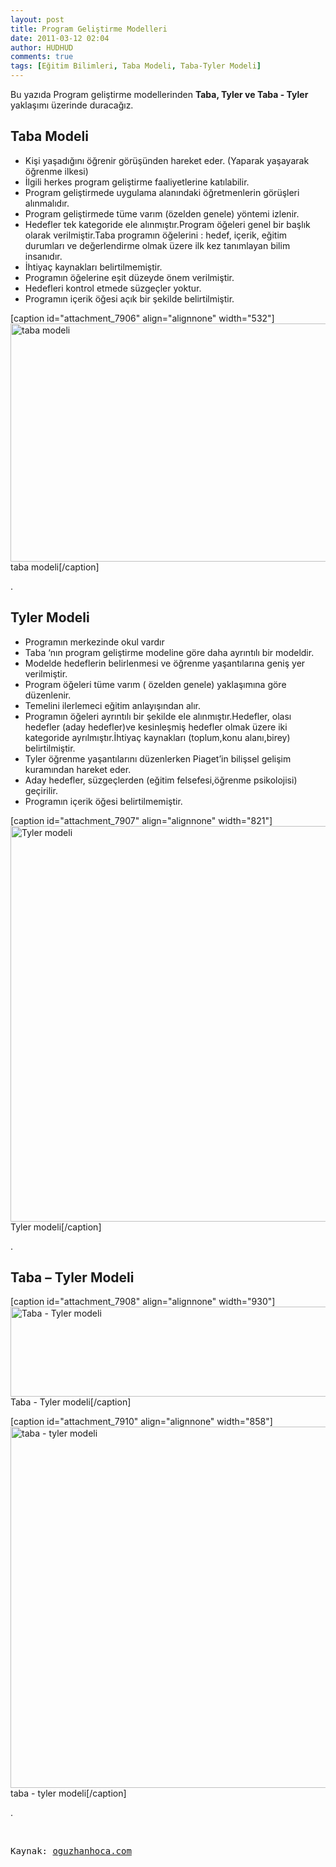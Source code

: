 ```yaml
---
layout: post
title: Program Geliştirme Modelleri
date: 2011-03-12 02:04
author: HUDHUD
comments: true
tags: [Eğitim Bilimleri, Taba Modeli, Taba-Tyler Modeli]
---
```

Bu yazıda Program geliştirme modellerinden <strong>Taba, Tyler ve Taba - Tyler</strong> yaklaşımı üzerinde duracağız.
<h2><strong>Taba Modeli</strong></h2>
<ul>
	<li>Kişi yaşadığını öğrenir görüşünden hareket eder. (Yaparak yaşayarak öğrenme ilkesi)</li>
	<li>İlgili herkes program geliştirme faaliyetlerine katılabilir.</li>
	<li>Program geliştirmede uygulama alanındaki öğretmenlerin görüşleri alınmalıdır.</li>
	<li>Program geliştirmede tüme varım (özelden genele) yöntemi izlenir.</li>
	<li>Hedefler tek kategoride ele alınmıştır.Program öğeleri genel bir başlık olarak verilmiştir.Taba programın öğelerini : hedef, içerik, eğitim durumları ve değerlendirme olmak üzere ilk kez tanımlayan bilim insanıdır.</li>
	<li>İhtiyaç kaynakları belirtilmemiştir.</li>
	<li>Programın öğelerine eşit düzeyde önem verilmiştir.</li>
	<li>Hedefleri kontrol etmede süzgeçler yoktur.</li>
	<li>Programın içerik öğesi açık bir şekilde belirtilmiştir.</li>
</ul>
[caption id="attachment_7906" align="alignnone" width="532"]<a href="http://egitimvaktim.com/dosyalar/2011/03/taba_modeli_mod.png"><img class="size-full wp-image-7906" title="taba_modeli_mod" src="http://egitimvaktim.com/dosyalar/2011/03/taba_modeli_mod.png" alt="taba modeli" width="532" height="381" /></a> taba modeli[/caption]

.
<h2>Tyler Modeli</h2>
<ul>
	<li>Programın merkezinde okul vardır</li>
	<li>Taba ‘nın program geliştirme modeline göre daha ayrıntılı bir modeldir.</li>
	<li>Modelde hedeflerin belirlenmesi ve öğrenme yaşantılarına geniş yer verilmiştir.</li>
	<li>Program öğeleri tüme varım ( özelden genele) yaklaşımına göre düzenlenir.</li>
	<li>Temelini ilerlemeci eğitim anlayışından alır.</li>
	<li>Programın öğeleri ayrıntılı bir şekilde ele alınmıştır.Hedefler, olası hedefler (aday hedefler)ve kesinleşmiş hedefler olmak üzere iki kategoride ayrılmıştır.İhtiyaç kaynakları (toplum,konu alanı,birey) belirtilmiştir.</li>
	<li>Tyler öğrenme yaşantılarını düzenlerken Piaget’in bilişsel gelişim kuramından hareket eder.</li>
	<li>Aday hedefler, süzgeçlerden (eğitim felsefesi,öğrenme psikolojisi) geçirilir.</li>
	<li>Programın içerik öğesi belirtilmemiştir.</li>
</ul>
<div>

[caption id="attachment_7907" align="alignnone" width="821"]<a href="http://egitimvaktim.com/dosyalar/2011/03/tyler_modeli.jpg"><img class="size-full wp-image-7907" title="tyler_modeli" src="http://egitimvaktim.com/dosyalar/2011/03/tyler_modeli.jpg" alt="Tyler modeli" width="821" height="633" /></a> Tyler modeli[/caption]

</div>
.
<h2>Taba – Tyler Modeli</h2>
[caption id="attachment_7908" align="alignnone" width="930"]<a href="http://egitimvaktim.com/dosyalar/2011/03/taba_tyler-modeli.jpg"><img class="size-full wp-image-7908" title="taba_tyler modeli" src="http://egitimvaktim.com/dosyalar/2011/03/taba_tyler-modeli.jpg" alt="Taba - Tyler modeli" width="930" height="144" /></a> Taba - Tyler modeli[/caption]

[caption id="attachment_7910" align="alignnone" width="858"]<a href="http://egitimvaktim.com/dosyalar/2011/03/taba_tyler-modeli_.jpg"><img class="size-full wp-image-7910" title="taba_tyler modeli_" src="http://egitimvaktim.com/dosyalar/2011/03/taba_tyler-modeli_.jpg" alt="taba - tyler modeli" width="858" height="578" /></a> taba - tyler modeli[/caption]

.

&nbsp;
<pre>Kaynak: <a href="http://www.oguzhanhoca.com" rel="nofollow" target="_blank">oguzhanhoca.com</a></pre>
